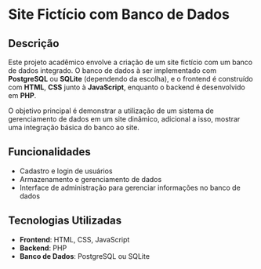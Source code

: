 # Site Fictício com Banco de Dados

## Descrição
Este projeto acadêmico envolve a criação de um site fictício com um banco de dados integrado. O banco de dados à ser implementado com **PostgreSQL** ou **SQLite** (dependendo da escolha), e o frontend é construído com **HTML**, **CSS** junto à **JavaScript**, enquanto o backend é desenvolvido em **PHP**.

O objetivo principal é demonstrar a utilização de um sistema de gerenciamento de dados em um site dinâmico, adicional a isso, mostrar uma integração básica do banco ao site.

## Funcionalidades
- Cadastro e login de usuários
- Armazenamento e gerenciamento de dados
- Interface de administração para gerenciar informações no banco de dados

## Tecnologias Utilizadas
- **Frontend**: HTML, CSS, JavaScript
- **Backend**: PHP
- **Banco de Dados**: PostgreSQL ou SQLite
